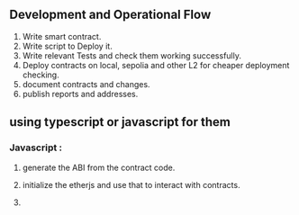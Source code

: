 ## Development and Operational Flow

1. Write smart contract.
2. Write script to Deploy it.
3. Write relevant Tests and check them working successfully.
3. Deploy contracts on local, sepolia and other L2 for cheaper deployment checking.
4. document contracts and changes.
5. publish reports and addresses.


## using typescript or javascript for them

### Javascript :

1. generate the ABI from the contract code.

2. initialize the etherjs and use that to interact with contracts.

3. 